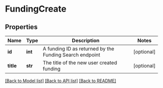 # FundingCreate

## Properties
Name | Type | Description | Notes
------------ | ------------- | ------------- | -------------
**id** | **int** | A funding ID as returned by the Funding Search endpoint | [optional] 
**title** | **str** | The title of the new user created funding | [optional] 

[[Back to Model list]](../README.md#documentation-for-models) [[Back to API list]](../README.md#documentation-for-api-endpoints) [[Back to README]](../README.md)


